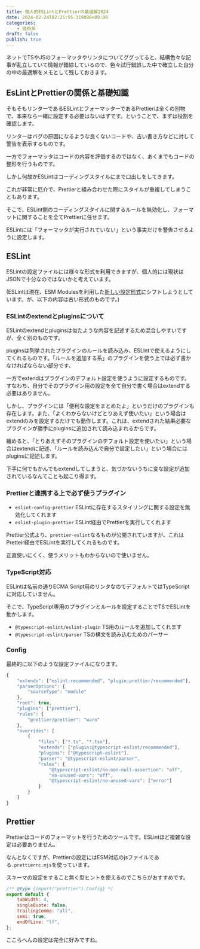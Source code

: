 ```yaml
---
title: 個人的ESLintとPrettierの最適解2024
date: 2024-02-24T02:25:55.319088+09:00
categories:
    - 技術系
draft: false
publish: true
---
```


ネットでTSやJSのフォーマッタやリンタについてググってると、結構色々な記事が乱立していて情報が錯綜しているので、色々試行錯誤した中で確立した自分の中の最適解をメモとして残しておきます。

## EsLintとPrettierの関係と基礎知識

そもそもリンターであるESLintとフォーマッターであるPrettierは全くの別物で、本来なら一緒に設定する必要はないはずです。ということで、まずは役割を確認します。

リンターはバグの原因になるような良くないコードや、古い書き方などに対して警告を表示するものです。

一方でフォーマッタはコードの内容を評価するのではなく、あくまでもコードの整形を行うものです。

しかし何故かESLintはコーディングスタイルにまで口出しをしてきます。

これが非常に厄介で、Prettierと組み合わせた際にスタイルが重複してしまうこともあります。

そこで、ESLint側のコーディングスタイルに関するルールを無効化し、フォーマットに関することを全てPrettierに任せます。

ESLintには「フォーマッタが実行されていない」という事実だけを警告させるように設定します。

## ESLint

ESLintの設定ファイルには様々な形式を利用できますが、個人的には現状はJSONで十分なのではないかと考えています。

(ESLintは現在、ESM Modulesを利用した[新しい設定形式](https://eslint.org/docs/latest/use/configure/configuration-files-new)にシフトしようとしています。が、以下の内容は古い形式のものです。)

### ESLintのextendとpluginsについて

ESLintのextendとpluginsは似たような内容を記述するため混合しやすいですが、全く別のものです。

pluginsは列挙されたプラグインのルールを読み込み、ESLintで使えるようにしてくれるものです。「ルールを追加する系」のプラグインを使う上では必ず書かなければならない部分です、

一方でextendはプラグインのデフォルト設定を使うように設定するものです。すなわち、自分でそのプラグイン用の設定を全て自分で書く場合はextendする必要はありません。

しかし、プラグインには「便利な設定をまとめたよ」というだけのプラグインも存在します。また、「よくわからないけどとりあえず使いたい」という場合はextendのみを設定するだけでも動作します。これは、extendされた結果必要なプラグインが勝手にpluginsに追加されて読み込まれるからです。

纏めると、「とりあえずそのプラグインのデフォルト設定を使いたい」という場合はextendに記述、「ルールを読み込んで自分で設定したい」という場合にはpluginsに記述します。

下手に何でもかんでもextendしてしまうと、気づかないうちに変な設定が追加されているなんてことも起こり得ます。

### Prettierと連携する上で必ず使うプラグイン

-   `eslint-config-prettier` ESLintに存在するスタイリングに関する設定を無効化してくれます
-   `eslint-plugin-prettier` ESLint経由でPrettierを実行してくれます

Prettier公式より、`prettier-eslint`なるものが公開されていますが、これはPretteir経由でESLintを実行してくれるものです。

正直使いにくく、使うメリットもわからないので使いません。

### TypeScript対応

ESLintは名前の通りECMA Script用のリンタなのでデフォルトではTypeScriptに対応していません。

そこで、TypeScript専用のプラグインとルールを設定することでTSでESLintを動かします。

-   `@typescript-eslint/eslint-plugin` TS用のルールを追加してくれます
-   `@typescript-eslint/parser` TSの構文を読み込むためのパーサー

### Config

最終的に以下のような設定ファイルになります。

```js
{
    "extends": ["eslint:recommended", "plugin:prettier/recommended"],
    "parserOptions": {
        "sourceType": "module"
    },
    "root": true,
    "plugins": ["prettier"],
    "rules": {
        "prettier/prettier": "warn"
    },
    "overrides": [
        {
            "files": ["*.ts", "*.tsx"],
            "extends": ["plugin:@typescript-eslint/recommended"],
            "plugins": ["@typescript-eslint"],
            "parser": "@typescript-eslint/parser",
            "rules": {
                "@typescript-eslint/no-non-null-assertion": "off",
                "no-unused-vars": "off",
                "@typescript-eslint/no-unused-vars": ["error"]
            }
        }
    ]
}
```

## Prettier

Prettierはコードのフォーマットを行うためのツールです。ESLintほど複雑な設定は必要ありません。

なんとなくですが、Prettierの設定にはESM対応のjsファイルである`.prettierrc.mjs`を使っています。

スキーマの設定をすること無く型ヒントを使えるのでこちらがおすすめです。

```js
/** @type {import("prettier").Config} */
export default {
    tabWidth: 4,
    singleQuote: false,
    trailingComma: "all",
    semi: true,
    endOfLine: "lf",
};
```

ここらへんの設定は完全に好みですね。
